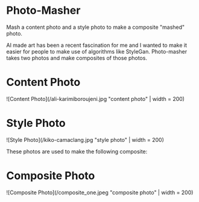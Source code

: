 # Photo-Masher
Mash a content photo and a style photo to make a composite "mashed" photo.

AI made art has been a recent fascination for me and I wanted to make it easier for people to make use of algorithms like StyleGan. 
Photo-masher takes two photos and make composites of those photos. 

# Content Photo
![Content Photo](/ali-karimiboroujeni.jpg "content photo" | width = 200)

# Style Photo
![Style Photo](/kiko-camaclang.jpg "style photo" | width = 200)

These photos are used to make the following composite:

# Composite Photo
![Composite Photo](/composite_one.jpeg "composite photo" | width = 200)
